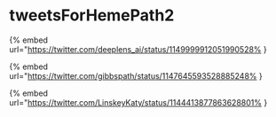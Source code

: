 # tweetsForHemePath2

{% embed url="https://twitter.com/deeplens_ai/status/1149999912051990528% }

{% embed url="https://twitter.com/gibbspath/status/1147645593528885248% }

{% embed url="https://twitter.com/LinskeyKaty/status/1144413877863628801% }

